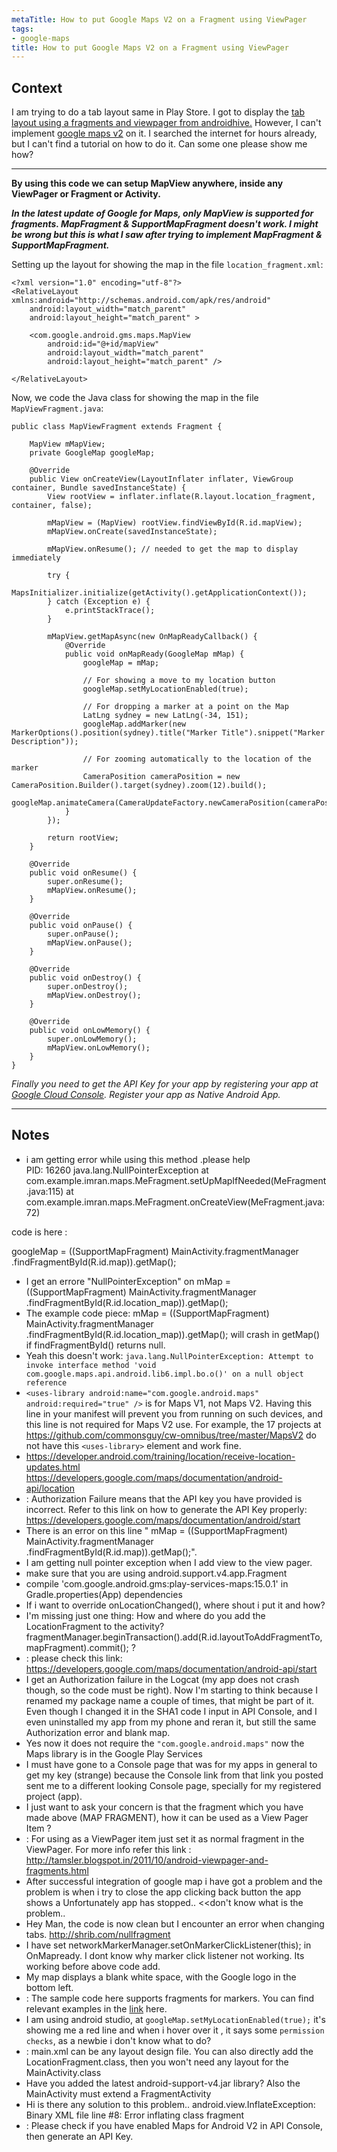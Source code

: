 ```yaml
---
metaTitle: How to put Google Maps V2 on a Fragment using ViewPager
tags:
- google-maps
title: How to put Google Maps V2 on a Fragment using ViewPager
---
```


## Context

I am trying to do a tab layout same in Play Store. I got to display the [tab layout using a fragments and viewpager from androidhive.](http://www.androidhive.info/2013/10/android-tab-layout-with-swipeable-views-1/) However, I can't implement [google maps v2](http://wptrafficanalyzer.in/blog/driving-distance-and-travel-time-duration-between-two-locations-in-google-map-android-api-v2/) on it. I searched the internet for hours already, but I can't find a tutorial on how to do it. Can some one please show me how?



---

**By using this code we can setup MapView anywhere, inside any ViewPager or Fragment or Activity.**


***In the latest update of Google for Maps, only MapView is supported for fragments. MapFragment & SupportMapFragment doesn't work. I might be wrong but this is what I saw after trying to implement MapFragment & SupportMapFragment.***


Setting up the layout for showing the map in the file `location_fragment.xml`:



```
<?xml version="1.0" encoding="utf-8"?>
<RelativeLayout xmlns:android="http://schemas.android.com/apk/res/android"
    android:layout_width="match_parent"
    android:layout_height="match_parent" >

    <com.google.android.gms.maps.MapView
        android:id="@+id/mapView"
        android:layout_width="match_parent"
        android:layout_height="match_parent" />

</RelativeLayout>

```

Now, we code the Java class for showing the map in the file `MapViewFragment.java`:



```
public class MapViewFragment extends Fragment {

    MapView mMapView;
    private GoogleMap googleMap;

    @Override
    public View onCreateView(LayoutInflater inflater, ViewGroup container, Bundle savedInstanceState) {
        View rootView = inflater.inflate(R.layout.location_fragment, container, false);

        mMapView = (MapView) rootView.findViewById(R.id.mapView);
        mMapView.onCreate(savedInstanceState);

        mMapView.onResume(); // needed to get the map to display immediately

        try {
            MapsInitializer.initialize(getActivity().getApplicationContext());
        } catch (Exception e) {
            e.printStackTrace();
        }

        mMapView.getMapAsync(new OnMapReadyCallback() {
            @Override
            public void onMapReady(GoogleMap mMap) {
                googleMap = mMap;

                // For showing a move to my location button
                googleMap.setMyLocationEnabled(true);

                // For dropping a marker at a point on the Map
                LatLng sydney = new LatLng(-34, 151);
                googleMap.addMarker(new MarkerOptions().position(sydney).title("Marker Title").snippet("Marker Description"));

                // For zooming automatically to the location of the marker
                CameraPosition cameraPosition = new CameraPosition.Builder().target(sydney).zoom(12).build();
                googleMap.animateCamera(CameraUpdateFactory.newCameraPosition(cameraPosition));
            }
        });

        return rootView;
    }

    @Override
    public void onResume() {
        super.onResume();
        mMapView.onResume();
    }

    @Override
    public void onPause() {
        super.onPause();
        mMapView.onPause();
    }

    @Override
    public void onDestroy() {
        super.onDestroy();
        mMapView.onDestroy();
    }

    @Override
    public void onLowMemory() {
        super.onLowMemory();
        mMapView.onLowMemory();
    }
}

```

*Finally you need to get the API Key for your app by registering your app at [Google Cloud Console](https://cloud.google.com/console). Register your app as Native Android App.*



---

## Notes

- i am getting error while using this method .please help  
PID: 16260
    java.lang.NullPointerException
            at com.example.imran.maps.MeFragment.setUpMapIfNeeded(MeFragment.java:115)
            at com.example.imran.maps.MeFragment.onCreateView(MeFragment.java:72)

code is here :

 googleMap = ((SupportMapFragment) MainActivity.fragmentManager
                    .findFragmentById(R.id.map)).getMap();
- I get an errore "NullPointerException" on mMap = ((SupportMapFragment) MainActivity.fragmentManager
                .findFragmentById(R.id.location_map)).getMap();
- The example code piece:
mMap = ((SupportMapFragment) MainActivity.fragmentManager
                .findFragmentById(R.id.location_map)).getMap();
will crash in getMap() if findFragmentById() returns null.
- Yeah this doesn't work:  `java.lang.NullPointerException: Attempt to invoke interface method 'void com.google.maps.api.android.lib6.impl.bo.o()' on a null object reference`
- `<uses-library android:name="com.google.android.maps" android:required="true" />` is for Maps V1, not Maps V2. Having this line in your manifest will prevent you from running on such devices, and this line is not required for Maps V2 use. For example, the 17 projects at https://github.com/commonsguy/cw-omnibus/tree/master/MapsV2 do not have this `<uses-library>` element and work fine.
- https://developer.android.com/training/location/receive-location-updates.html
https://developers.google.com/maps/documentation/android-api/location
- : Authorization Failure means that the API key you have provided is incorrect. Refer to this link on how to generate the API Key properly: https://developers.google.com/maps/documentation/android/start
- There is an error on this line " mMap = ((SupportMapFragment) MainActivity.fragmentManager
                    .findFragmentById(R.id.map)).getMap();".
- I am getting null pointer exception when I add view to the view pager.
- make sure that you are using android.support.v4.app.Fragment
- compile 'com.google.android.gms:play-services-maps:15.0.1' in Gradle.properties(App) dependencies
- If i want to override onLocationChanged(), where shout i put it and how?
- I'm missing just one thing: How and where do you add the LocationFragment to the activity? fragmentManager.beginTransaction().add(R.id.layoutToAddFragmentTo, mapFragment).commit(); ?
-  : please check this link: https://developers.google.com/maps/documentation/android-api/start
- I get an Authorization failure in the Logcat (my app does not crash though, so the code must be right). Now I'm starting to think because I renamed my package name a couple of times, that might be part of it. Even though I changed it in the SHA1 code I input in API Console, and I even uninstalled my app from my phone and reran it, but still the same Authorization error and blank map.
- Yes now it does not require the `"com.google.android.maps"` now the Maps library is in the Google Play Services
- I must have gone to a Console page that was for my apps in general to get my key (strange) because the Console link from that link you posted sent me to a different looking Console page, specially for my registered project (app).
-  I just want to ask your concern is that the fragment which you have made above (MAP FRAGMENT), how it can be used as a View Pager Item ?
-  : For using as a ViewPager item just set it as normal fragment in the ViewPager. For more info refer this link : http://tamsler.blogspot.in/2011/10/android-viewpager-and-fragments.html
- After successful integration of google map i have got a problem and the problem is when i try to close the app clicking back button the app shows a Unfortunately app has stopped.. &lt;&lt;don't know what is the problem..
- Hey Man, the code is now clean but I encounter an error when changing tabs. http://shrib.com/nullfragment
- I have set networkMarkerManager.setOnMarkerClickListener(this); in OnMapready. I dont know why marker click listener not working. Its working before above code add.
- My map displays a blank white space, with the Google logo in the bottom left.
-  : The sample code here supports fragments for markers. You can find relevant examples in the [link](https://developers.google.com/maps/documentation/android-sdk/map-with-marker) here.
- I am using android studio, at `googleMap.setMyLocationEnabled(true);` it's showing me a red line and when i hover over it , it says some `permission checks`, as a newbie i don't know what to do?
-  : main.xml can be any layout design file. You can also directly add the LocationFragment.class, then you won't need any layout for the MainActivity.class
- Have you added the latest android-support-v4.jar library? Also the MainActivity must extend a FragmentActivity
- Hi is there any solution to this problem..  android.view.InflateException: Binary XML file line #8: Error inflating class fragment
- : Please check if you have enabled Maps for Android V2 in API Console, then generate an API Key.
